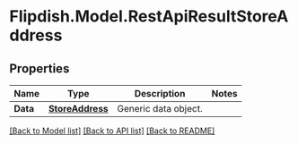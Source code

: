 # Flipdish.Model.RestApiResultStoreAddress
## Properties

Name | Type | Description | Notes
------------ | ------------- | ------------- | -------------
**Data** | [**StoreAddress**](StoreAddress.md) | Generic data object. | 

[[Back to Model list]](../README.md#documentation-for-models) [[Back to API list]](../README.md#documentation-for-api-endpoints) [[Back to README]](../README.md)

